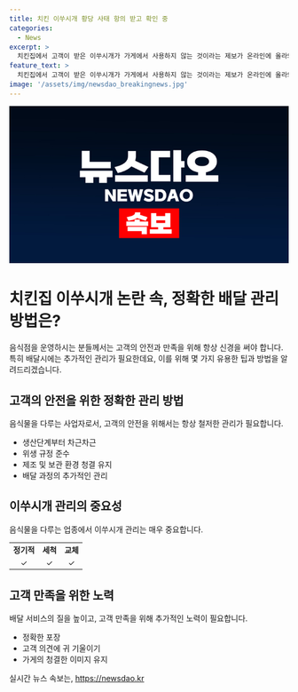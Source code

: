 ```yaml
---
title: 치킨 이쑤시개 황당 사태 항의 받고 확인 중
categories:
  - News
excerpt: >
  치킨집에서 고객이 받은 이쑤시개가 가게에서 사용하지 않는 것이라는 제보가 온라인에 올라와 논란이 된다. 치킨을 손으로 고루 양념을 넣어 성실하게 만들었던 주인은 고객의 항의에 황당해하며 사연을 전했다. 추가로 A씨는 나무 이쑤시개를 사용하지 않는다고 말하며 고객들이 제조과정이 담긴 CCTV를 확인해보겠다고 했다. 이에 대한 누리꾼들의 분노가 출처 글에 남아있다. #치킨 #이쑤시개 #배달거지 #아프니까사장이다
feature_text: >
  치킨집에서 고객이 받은 이쑤시개가 가게에서 사용하지 않는 것이라는 제보가 온라인에 올라와 논란이 된다. 치킨을 손으로 고루 양념을 넣어 성실하게 만들었던 주인은 고객의 항의에 황당해하며 사연을 전했다. 추가로 A씨는 나무 이쑤시개를 사용하지 않는다고 말하며 고객들이 제조과정이 담긴 CCTV를 확인해보겠다고 했다. 이에 대한 누리꾼들의 분노가 출처 글에 남아있다. #치킨 #이쑤시개 #배달거지 #아프니까사장이다
image: '/assets/img/newsdao_breakingnews.jpg'
---
```


<p><img src="/assets/img/newsdao_breakingnews.jpg" alt="flaretime 속보" /></p>

<h1 data-ke-size="size26">치킨집 이쑤시개 논란 속, 정확한 배달 관리 방법은?</h1>

<p data-ke-size="size16"></p>

<p>음식점을 운영하시는 분들께서는 고객의 안전과 만족을 위해 항상 신경을 써야 합니다. 특히 배달시에는 추가적인 관리가 필요한데요, 이를 위해 몇 가지 유용한 팁과 방법을 알려드리겠습니다. </p>

<h2 data-ke-size="size24">고객의 안전을 위한 정확한 관리 방법</h2>

<p data-ke-size="size16">음식물을 다루는 사업자로서, 고객의 안전을 위해서는 항상 철저한 관리가 필요합니다.</p>

<ul>
  <li>생산단계부터 차근차근</li>
  <li>위생 규정 준수</li>
  <li>제조 및 보관 환경 청결 유지</li>
  <li>배달 과정의 추가적인 관리</li>
</ul>

<h2 data-ke-size="size24">이쑤시개 관리의 중요성</h2>

<p data-ke-size="size16">음식물을 다루는 업종에서 이쑤시개 관리는 매우 중요합니다.</p>

<table>
  <tr>
    <td style="text-align: center; height: 17px;"><b>정기적</b></td>
    <td style="text-align: center; height: 17px;"><b>세척</b></td>
    <td style="text-align: center; height: 17px;"><b>교체</b></td>
  </tr>
  <tr>
    <td style="text-align: center; height: 17px;">&check;</td>
    <td style="text-align: center; height: 17px;">&check;</td>
    <td style="text-align: center; height: 17px;">&check;</td>
  </tr>
</table>

<h2 data-ke-size="size24">고객 만족을 위한 노력</h2>

<p data-ke-size="size16">배달 서비스의 질을 높이고, 고객 만족을 위해 추가적인 노력이 필요합니다.</p>

<ul>
  <li>정확한 포장</li>
  <li>고객 의견에 귀 기울이기</li>
  <li>가게의 청결한 이미지 유지</li>
</ul>

<p data-ke-size="size16"></p>
실시간 뉴스 속보는, <a href="https://newsdao.kr" rel="dofollow">https://newsdao.kr</a>


